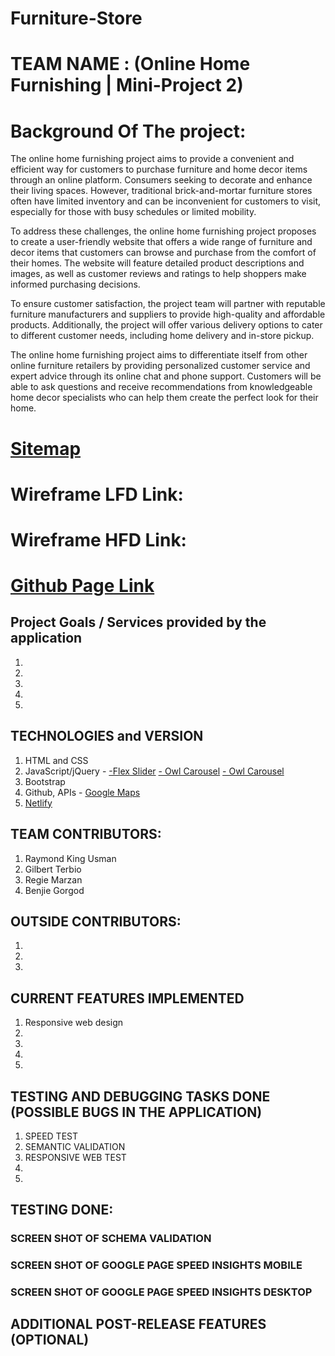 # Furniture-Store

# TEAM NAME : (Online Home Furnishing | Mini-Project 2)

# Background Of The project:

The online home furnishing project aims to provide a convenient and efficient way for customers to purchase furniture and home decor items through an online platform. Consumers seeking to decorate and enhance their living spaces. However, traditional brick-and-mortar furniture stores often have limited inventory and can be inconvenient for customers to visit, especially for those with busy schedules or limited mobility.

To address these challenges, the online home furnishing project proposes to create a user-friendly website that offers a wide range of furniture and decor items that customers can browse and purchase from the comfort of their homes. The website will feature detailed product descriptions and images, as well as customer reviews and ratings to help shoppers make informed purchasing decisions.

To ensure customer satisfaction, the project team will partner with reputable furniture manufacturers and suppliers to provide high-quality and affordable products. Additionally, the project will offer various delivery options to cater to different customer needs, including home delivery and in-store pickup.

The online home furnishing project aims to differentiate itself from other online furniture retailers by providing personalized customer service and expert advice through its online chat and phone support. Customers will be able to ask questions and receive recommendations from knowledgeable home decor specialists who can help them create the perfect look for their home.

# [**Sitemap**](https://www.figma.com/file/qrRpgW9uygt0O8AP6ZP65G/Untitled?type=design&node-id=0%3A1&t=UQDQCyNpCJ1kXX3Z-1)

# Wireframe LFD Link:

# Wireframe HFD Link:

# [Github Page Link](https://github.com/KodeGo-Bootcamp/Online-Home-Furnishing?fbclid=IwAR0bYGUSMRKBU7Ap_7L_6XXxUKAuK_mgC6lB8LICFFZWoyefVs8ADZtcWB4)

## Project Goals / Services provided by the application

1. 
2. 
3. 
4. 
5. 

## TECHNOLOGIES and VERSION

1. HTML and CSS
2. JavaScript/jQuery - 
  [-Flex Slider](https://github.com/woocommerce/FlexSlider)
  [- Owl Carousel](https://owlcarousel2.github.io/OwlCarousel2/)
  [- Owl Carousel](https://github.com/OwlCarousel2/OwlCarousel2)
3. Bootstrap
4. Github, APIs - [Google Maps](https://www.google.com/maps/embed?pb=!1m18!1m12!1m3!1d3861.1211125912178!2d121.10138141484002!3d14.59217388980783!2m3!1f0!2f0!3f0!3m2!1i1024!2i768!4f13.1!3m3!1m2!1s0x3397c78aa2eefe6d%3A0x491accc364f50943!2s80%20Monaco%20St%2C%20Pasig%2C%201611%20Metro%20Manila!5e0!3m2!1sen!2sph!4v1682705175389!5m2!1sen!2sph)
5. [Netlify](https://effortless-gaufre-cfca22.netlify.app/)

## TEAM CONTRIBUTORS:

1. Raymond King Usman
2. Gilbert Terbio
3. Regie Marzan
4. Benjie Gorgod


## OUTSIDE CONTRIBUTORS:

1. 
2. 
3. 

## CURRENT FEATURES IMPLEMENTED

1. Responsive web design
2. 
3. 
4. 
5. 

## TESTING AND DEBUGGING TASKS DONE (POSSIBLE BUGS IN THE APPLICATION)

1. SPEED TEST
2. SEMANTIC VALIDATION
3. RESPONSIVE WEB TEST
4. 
5. 

## TESTING DONE:

### SCREEN SHOT OF SCHEMA VALIDATION

### SCREEN SHOT OF GOOGLE PAGE SPEED INSIGHTS MOBILE

### SCREEN SHOT OF GOOGLE PAGE SPEED INSIGHTS DESKTOP

## ADDITIONAL POST-RELEASE FEATURES (OPTIONAL)

